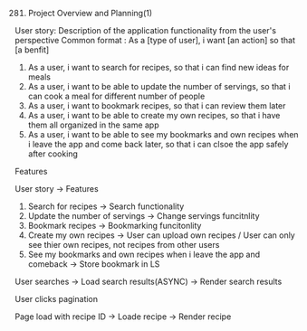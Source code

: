 281. Project Overview and Planning(1)

User story: Description of the application functionality from the user's perspective 
Common format : As a [type of user], i want [an action] so that [a benfit]

1. As a user, i want to search for recipes, so that i can find new ideas for meals 
2. As a user, i want to be able to update the number of servings, so that i can cook a meal for different number of people 
3. As a user, i want to bookmark recipes, so that i can review them later 
4. As a user, i want to be able to create my own recipes, so that i have them all organized in the same app 
5. As a user, i want to be able to see my bookmarks and own recipes when i leave the app and come back later, so that i can clsoe the app safely after cooking 

Features

User story -> Features
1. Search for recipes -> Search functionality
2. Update the number of servings -> Change servings funcitnlity 
3. Bookmark recipes -> Bookmarking funcitonlity 
4. Create my own recipes -> User can upload own recipes / User can only see thier own recipes, not recipes from other users 
5. See my bookmarks and own recipes when i leave the app and comeback -> Store bookmark in LS 

User searches -> Load search results(ASYNC) -> Render search results 

User clicks pagination 

Page load with recipe ID -> Loade recipe -> Render recipe 
